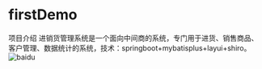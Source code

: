 # firstDemo
项目介绍
进销货管理系统是一个面向中间商的系统，专门用于进货、销售商品、客户管理、数据统计的系统，技术：springboot+mybatisplus+layui+shiro。
![baidu](http://www.baidu.com/img/bdlogo.gif "百度logo")  
